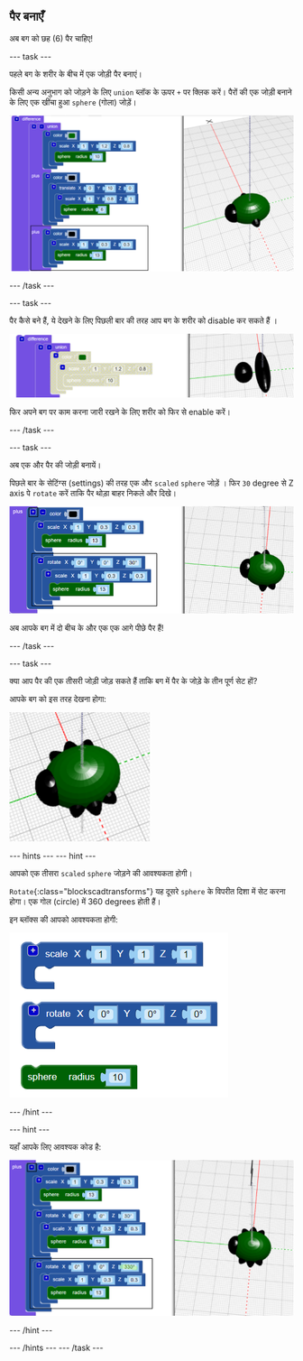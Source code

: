 ## पैर बनाएँ

अब बग को छह (6) पैर चाहिए!

--- task ---

पहले बग के शरीर के बीच में एक जोड़ी पैर बनाएं।

किसी अन्य अनुभाग को जोड़ने के लिए `union` ब्लॉक के ऊपर `+` पर क्लिक करें। पैरों की एक जोड़ी बनाने के लिए एक खींचा हुआ `sphere` (गोला) जोड़ें।

![screenshot](images/bug-legs-middle-annotated.png)

--- /task ---

--- task ---

पैर कैसे बने हैं, ये देखने के लिए पिछली बार की तरह आप बग के शरीर को disable कर सकते हैं ।

![screenshot](images/bug-legs-disable.png)

फिर अपने बग पर काम करना जारी रखने के लिए शरीर को फिर से enable करें।

--- /task ---

--- task ---

अब एक और पैर की जोड़ी बनायें।

पिछले बार के सेटिंग्स (settings) की तरह एक और `scaled` `sphere` जोड़ें । फिर `30` degree से Z axis पे `rotate` करें ताकि पैर थोड़ा बाहर निकले और दिखे।

![screenshot](images/bug-legs-2-annotated.png)

अब आपके बग में दो बीच के और एक एक आगे पीछे पैर हैं!

--- /task ---

--- task ---

क्या आप पैर की एक तीसरी जोड़ी जोड़ सकते हैं ताकि बग में पैर के जोड़े के तीन पूर्ण सेट हों?

आपके बग को इस तरह देखना होगा:

![screenshot](images/bug-finished.png)

--- hints ---
 --- hint ---

आपको एक तीसरा `scaled` `sphere` जोड़ने की आवश्यकता होगी।

`Rotate`{:class="blockscadtransforms"} यह दूसरे `sphere` के विपरीत दिशा में सेट करना होगा। एक गोल (circle) में 360 degrees होती हैं।

इन ब्लॉक्स की आपको आवश्यकता होगी:

![screenshot](images/bug-legs-blocks.png)

--- /hint ---

--- hint ---

यहाँ आपके लिए आवश्यक कोड है:

![screenshot](images/bug-legs-3-annotated.png)

--- /hint ---

--- /hints --- --- /task ---